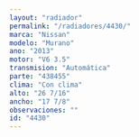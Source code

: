 ```yaml
---
layout: "radiador"
permalink: "/radiadores/4430/"
marca: "Nissan"
modelo: "Murano"
ano: "2013"
motor: "V6 3.5"
transmision: "Automática"
parte: "438455"
clima: "Con clima"
alto: "26 7/16"
ancho: "17 7/8"
observaciones: ""
id: "4430"
---
```


